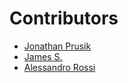 Contributors
============
- [Jonathan Prusik](https://github.com/jprusik)
- [James S.](https://github.com/StripeyType)
- [Alessandro Rossi](https://github.com/fuoripiove)
